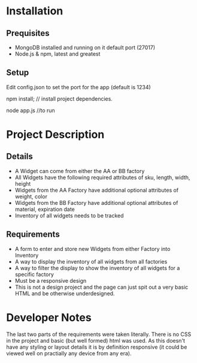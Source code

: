 # Installation 

## Prequisites 

* MongoDB installed and running on it default port (27017)
* Node.js & npm, latest and greatest

## Setup

Edit config.json to set the port for the app (default is 1234)

npm install; // install project dependencies. 

node app.js //to run


# Project Description

## Details

* A Widget can come from either the AA or BB factory
* All Widgets have the following required attributes of sku, length, width, height
* Widgets from the AA Factory have additional optional attributes of weight, color
* Widgets from the BB Factory have additional optional attributes of material, expiration date
* Inventory of all widgets needs to be tracked

## Requirements

* A form to enter and store new Widgets from either Factory into Inventory
* A way to display the inventory of all widgets from all factories
* A way to filter the display to show the inventory of all widgets for a specific factory
* Must be a responsive design
* This is not a design project and the page can just spit out a very basic HTML and be otherwise underdesigned.

# Developer Notes

The last two parts of the requirements were taken literally. There is no CSS in the project
and basic (but well formed) html was used. As this doesn't have any styling or layout details
it is by definition responsive (it could be viewed well on practially any device from any era). 